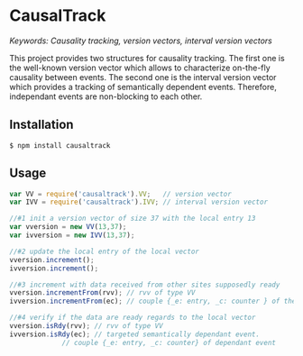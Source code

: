# CausalTrack

<i>Keywords: Causality tracking, version vectors, interval version vectors </i>

This project provides two structures for causality tracking. The first one is
the well-known version vector which allows to characterize on-the-fly causality
between events. The second one is the interval version vector which provides a
tracking of semantically dependent events. Therefore, independant events are
non-blocking to each other.

## Installation

```
$ npm install causaltrack
```

## Usage

```js
var VV = require('causaltrack').VV;   // version vector
var IVV = require('causaltrack').IVV; // interval version vector

//#1 init a version vector of size 37 with the local entry 13
var vversion = new VV(13,37);
var ivversion = new IVV(13,37);

//#2 update the local entry of the local vector
vversion.increment();
ivversion.increment();

//#3 increment with data received from other sites supposedly ready
vversion.incrementFrom(rvv); // rvv of type VV
ivversion.incrementFrom(ec); // couple {_e: entry, _c: counter } of the sender

//#4 verify if the data are ready regards to the local vector
vversion.isRdy(rvv); // rvv of type VV
ivversion.isRdy(ec); // targeted semantically dependant event.
		     // couple {_e: entry, _c: counter} of dependant event
```
